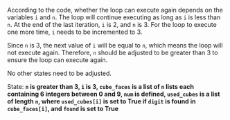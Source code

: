 According to the code, whether the loop can execute again depends on the variables `i` and `n`. The loop will continue executing as long as `i` is less than `n`. At the end of the last iteration, `i` is 2, and `n` is 3. For the loop to execute one more time, `i` needs to be incremented to 3. 

Since `n` is 3, the next value of `i` will be equal to `n`, which means the loop will not execute again. Therefore, `n` should be adjusted to be greater than 3 to ensure the loop can execute again. 

No other states need to be adjusted.

State: **`n` is greater than 3, `i` is 3, `cube_faces` is a list of `n` lists each containing 6 integers between 0 and 9, `num` is defined, `used_cubes` is a list of length `n`, where `used_cubes[i]` is set to True if `digit` is found in `cube_faces[i]`, and `found` is set to True**